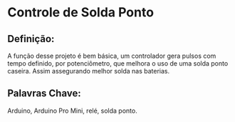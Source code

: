 # Controle de Solda Ponto
## Definição:
A função desse projeto é bem básica, um controlador gera pulsos com tempo definido, por potenciômetro, que melhora o uso de uma solda ponto caseira. Assim assegurando melhor solda nas baterias.
## Palavras Chave:
Arduino, Arduino Pro Mini, relé, solda ponto.
